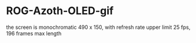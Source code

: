 # ROG-Azoth-OLED-gif
the screen is monochromatic 490 x 150, with refresh rate upper limit 25 fps, 196 frames max length
